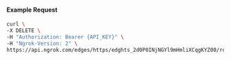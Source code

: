 <!-- Code generated for API Clients. DO NOT EDIT. -->

#### Example Request

```bash
curl \
-X DELETE \
-H "Authorization: Bearer {API_KEY}" \
-H "Ngrok-Version: 2" \
https://api.ngrok.com/edges/https/edghts_2d0P0INjNGYl9mHmliXCqgKYZ00/routes/edghtsrt_2d0P0EAaZxXuvuphdiTKVz2EgWd/compression
```
